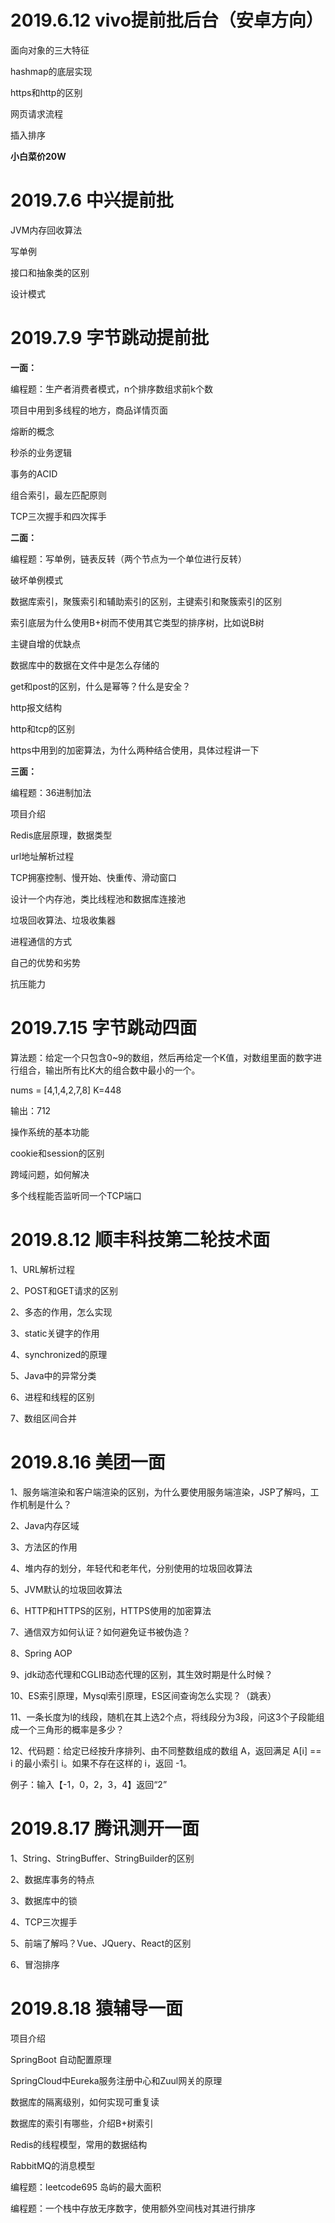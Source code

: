 # 2019.6.12 vivo提前批后台（安卓方向）

面向对象的三大特征

hashmap的底层实现

https和http的区别

网页请求流程

插入排序

**小白菜价20W**

# 2019.7.6 中兴提前批

JVM内存回收算法

写单例

接口和抽象类的区别

设计模式

# 2019.7.9 字节跳动提前批

**一面：**

编程题：生产者消费者模式，n个排序数组求前k个数

项目中用到多线程的地方，商品详情页面

熔断的概念

秒杀的业务逻辑

事务的ACID

组合索引，最左匹配原则

TCP三次握手和四次挥手

**二面：**

编程题：写单例，链表反转（两个节点为一个单位进行反转）

破坏单例模式

数据库索引，聚簇索引和辅助索引的区别，主键索引和聚簇索引的区别

索引底层为什么使用B+树而不使用其它类型的排序树，比如说B树

主键自增的优缺点

数据库中的数据在文件中是怎么存储的

get和post的区别，什么是幂等？什么是安全？

http报文结构

http和tcp的区别

https中用到的加密算法，为什么两种结合使用，具体过程讲一下

**三面：**

编程题：36进制加法

项目介绍

Redis底层原理，数据类型

url地址解析过程

TCP拥塞控制、慢开始、快重传、滑动窗口

设计一个内存池，类比线程池和数据库连接池

垃圾回收算法、垃圾收集器

进程通信的方式

自己的优势和劣势

抗压能力

# 2019.7.15 字节跳动四面

算法题：给定一个只包含0~9的数组，然后再给定一个K值，对数组里面的数字进行组合，输出所有比K大的组合数中最小的一个。

nums = [4,1,4,2,7,8]    K=448

输出：712

操作系统的基本功能

cookie和session的区别

跨域问题，如何解决

多个线程能否监听同一个TCP端口

# 2019.8.12 顺丰科技第二轮技术面

1、URL解析过程

2、POST和GET请求的区别

2、多态的作用，怎么实现

3、static关键字的作用

4、synchronized的原理

5、Java中的异常分类

6、进程和线程的区别

7、数组区间合并

# 2019.8.16 美团一面

1、服务端渲染和客户端渲染的区别，为什么要使用服务端渲染，JSP了解吗，工作机制是什么？

2、Java内存区域

3、方法区的作用

4、堆内存的划分，年轻代和老年代，分别使用的垃圾回收算法

5、JVM默认的垃圾回收算法

6、HTTP和HTTPS的区别，HTTPS使用的加密算法

7、通信双方如何认证？如何避免证书被伪造？

8、Spring AOP

9、jdk动态代理和CGLIB动态代理的区别，其生效时期是什么时候？

10、ES索引原理，Mysql索引原理，ES区间查询怎么实现？（跳表）

11、一条长度为l的线段，随机在其上选2个点，将线段分为3段，问这3个子段能组成一个三角形的概率是多少？

12、代码题：给定已经按升序排列、由不同整数组成的数组 A，返回满足 A[i] == i 的最小索引 i。如果不存在这样的 i，返回 -1。

例子：输入【-1，0，2，3，4】返回“2”

# 2019.8.17 腾讯测开一面

1、String、StringBuffer、StringBuilder的区别

2、数据库事务的特点

3、数据库中的锁

4、TCP三次握手

5、前端了解吗？Vue、JQuery、React的区别

6、冒泡排序

# 2019.8.18 猿辅导一面

项目介绍

SpringBoot 自动配置原理

SpringCloud中Eureka服务注册中心和Zuul网关的原理

数据库的隔离级别，如何实现可重复读

数据库的索引有哪些，介绍B+树索引

Redis的线程模型，常用的数据结构

RabbitMQ的消息模型

编程题：leetcode695 岛屿的最大面积

编程题：一个栈中存放无序数字，使用额外空间栈对其进行排序